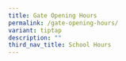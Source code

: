 ```yaml
---
title: Gate Opening Hours
permalink: /gate-opening-hours/
variant: tiptap
description: ""
third_nav_title: School Hours
---
```

<p></p>